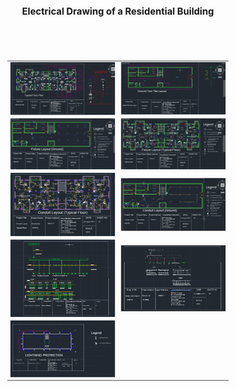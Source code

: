 <h2 align="center">Electrical Drawing of a Residential Building</h2>

<html>
<body>
<table width="100%">
  <tr>
  <td width="50%"><img src="https://github.com/asibhossain/Electrical-Drawing-of-a-Residential-Building/blob/main/Typical%20Floor%20Plan.png" alt="BLANK" width="100%" height="30%"></td>
  <td width="50%"><img src="https://github.com/asibhossain/Electrical-Drawing-of-a-Residential-Building/blob/main/Ground%20Floor%20Plan%20Layout.png" alt="BLANK" width="100%" height="30%"></td>
  </tr>
  <br>
  <tr>
  <td width="50%"><img src="https://github.com/asibhossain/Electrical-Drawing-of-a-Residential-Building/blob/main/Fixture%20Layout%20(Ground).png" alt="BLANK" width="100%" height="30%"></td>
  <td width="50%"><img src="https://github.com/asibhossain/Electrical-Drawing-of-a-Residential-Building/blob/main/Fixture%20Layout%20(Typical%20Floor).png" alt="BLANK" width="100%" height="30%"></td>
  </tr>
  <br>
  <tr>
  <td width="50%"><img src="https://github.com/asibhossain/Electrical-Drawing-of-a-Residential-Building/blob/main/Conduit%20Layout%20(Typical%20Floor).png" alt="BLANK" width="100%" height="30%"></td>
  <td width="50%"><img src="https://github.com/asibhossain/Electrical-Drawing-of-a-Residential-Building/blob/main/Conduit%20Layout%20(Ground).png" alt="BLANK" width="100%" height="30%"></td>
  </tr>
    <br>
  <tr>
  <td width="50%"><img src="https://github.com/asibhossain/Electrical-Drawing-of-a-Residential-Building/blob/main/Single%20Line%20Diagram%20(Typical%20Floor).png" alt="BLANK" width="100%" height="30%"></td>
  <td width="50%"><img src="https://github.com/asibhossain/Electrical-Drawing-of-a-Residential-Building/blob/main/Single%20Line%20Diagram(Ground).png" alt="BLANK" width="100%" height="30%"></td>
  </tr>
      <br>
  <tr>
  <td width="50%"><img src="https://github.com/asibhossain/Electrical-Drawing-of-a-Residential-Building/blob/main/Lightining%20Protection%20Layout.png" alt="BLANK" width="100%" height="30%"></td>
  </tr>
</table>
</body>
</html>
